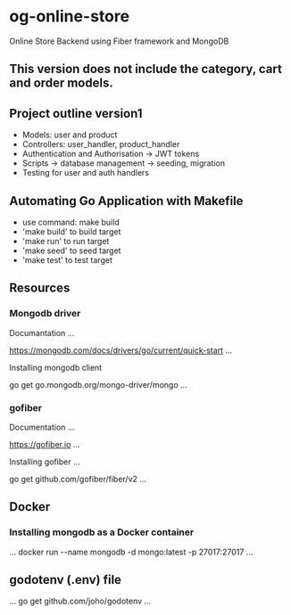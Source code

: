 # og-online-store 
Online Store Backend using Fiber framework and MongoDB

## This version does not include the category, cart and order models.

## Project outline version1
- Models: user and product
- Controllers: user_handler, product_handler
- Authentication and Authorisation -> JWT tokens
- Scripts -> database management -> seeding, migration
- Testing for user and auth handlers

## Automating Go Application with Makefile
- use command: make build 
- 'make build' to build target
- 'make run' to run target
- 'make seed' to seed target
- 'make test' to test target 


## Resources
### Mongodb driver
Documantation
...

https://mongodb.com/docs/drivers/go/current/quick-start
...

Installing mongodb client

go get go.mongodb.org/mongo-driver/mongo
...

### gofiber
Documentation
...

https://gofiber.io
...

Installing gofiber
...

go get github.com/gofiber/fiber/v2
...

## Docker 
### Installing mongodb as a Docker container
...
docker run --name mongodb -d mongo:latest -p 27017:27017
...

## godotenv (.env) file
...
go get github.com/joho/godotenv
...